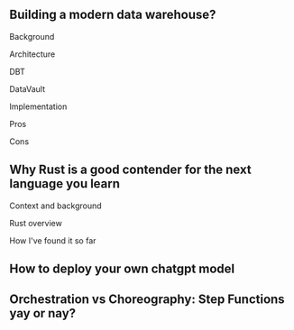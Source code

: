 
## Building a modern data warehouse?

Background

Architecture

DBT

DataVault

Implementation

Pros

Cons


## Why Rust is a good contender for the next language you learn

Context and background

Rust overview

How I've found it so far


## How to deploy your own chatgpt model


## Orchestration vs Choreography: Step Functions yay or nay? 

